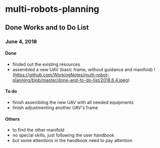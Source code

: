 # multi-robots-planning
## Done Works and to Do List
### June 4, 2018
#### Done
- finded out the existing resources
- assembled a new UAV (basic frame, without guidance and manifoid)
! (https://github.com/WorkingNotes/multi-robot-planning/blob/master/done-and-to-do-list/2018.6.4.jpeg)
#### To do
- finish assembling the new UAV with all needed equipments
- finish adjustmenting another UAV's frame
#### Others
- to find the other manifold
- no special skills, just following the user handbook
- but some attentions in the handbook need to pay attention
